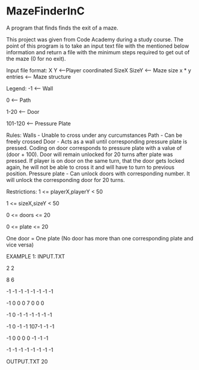 # MazeFinderInC
A program that finds finds the exit of a maze.

This project was given from Code Academy during a study course. The point of this program is to take an input text file with the mentioned below information and return a file with the minimum steps required to get out of the maze (0 for no exit).

Input file format:
X Y <--Player coordinated
SizeX SizeY <-- Maze size
x * y entries <-- Maze structure

Legend:
-1      <-- Wall

 0      <-- Path
 
1-20    <-- Door 

101-120 <-- Pressure Plate

Rules:
Walls - Unable to cross under any curcumstances
Path - Can be freely crossed
Door - Acts as a wall until corresponding pressure plate is pressed. Coding on door corresponds to pressure plate with a value of (door + 100).
Door will remain unlocked for 20 turns after plate was pressed. If player is on door on the same turn, that the door gets locked again, he will not be able to cross it and will have to turn to previous position.
Pressure plate - Can unlock doors with corresponding number. It will unlock the corresponding door for 20 turns.

Restrictions:
1 <= playerX,playerY < 50

1 <= sizeX,sizeY < 50

0 <= doors <= 20

0 <= plate <= 20

One door = One plate (No door has more than one corresponding plate and vice versa)

EXAMPLE 1:
INPUT.TXT

2 2

8 6

-1 -1 -1 -1 -1 -1 -1 -1

-1  0  0  0  7  0  0  0

-1  0 -1 -1 -1 -1 -1 -1

-1  0 -1 -1 107-1 -1 -1

-1  0  0  0  0 -1 -1 -1

-1 -1 -1 -1 -1 -1 -1 -1


OUTPUT.TXT
20
